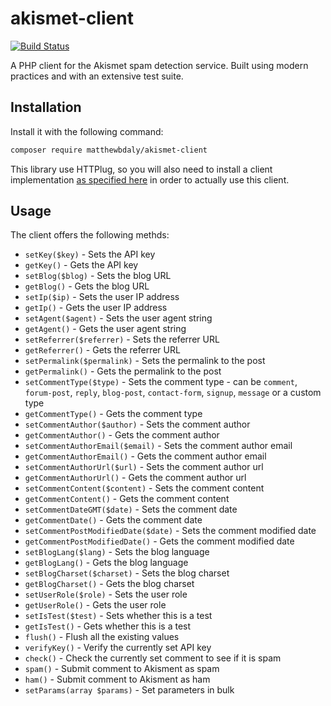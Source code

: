 # akismet-client

[![Build Status](https://travis-ci.org/matthewbdaly/akismet-client.svg?branch=master)](https://travis-ci.org/matthewbdaly/akismet-client)


A PHP client for the Akismet spam detection service. Built using modern practices and with an extensive test suite.

Installation
------------

Install it with the following command:

```bash
composer require matthewbdaly/akismet-client
```

This library use HTTPlug, so you will also need to install a client implementation [as specified here](http://docs.php-http.org/en/latest/httplug/users.html) in order to actually use this client.

Usage
-----

The client offers the following methds:

* `setKey($key)` - Sets the API key
* `getKey()` - Gets the API key
* `setBlog($blog)` - Sets the blog URL
* `getBlog()` - Gets the blog URL
* `setIp($ip)` - Sets the user IP address
* `getIp()` - Gets the user IP address
* `setAgent($agent)` - Sets the user agent string
* `getAgent()` - Gets the user agent string
* `setReferrer($referrer)` - Sets the referrer URL
* `getReferrer()` - Gets the referrer URL
* `setPermalink($permalink)` - Sets the permalink to the post
* `getPermalink()` - Gets the permalink to the post
* `setCommentType($type)` - Sets the comment type - can be `comment`, `forum-post`, `reply`, `blog-post`, `contact-form`, `signup`, `message` or a custom type
* `getCommentType()` - Gets the comment type
* `setCommentAuthor($author)` - Sets the comment author
* `getCommentAuthor()` - Gets the comment author
* `setCommentAuthorEmail($email)` - Sets the comment author email
* `getCommentAuthorEmail()` - Gets the comment author email
* `setCommentAuthorUrl($url)` - Sets the comment author url
* `getCommentAuthorUrl()` - Gets the comment author url
* `setCommentContent($content)` - Sets the comment content
* `getCommentContent()` - Gets the comment content
* `setCommentDateGMT($date)` - Sets the comment date
* `getCommentDate()` - Gets the comment date
* `setCommentPostModifiedDate($date)` - Sets the comment modified date
* `getCommentPostModifiedDate()` - Gets the comment modified date
* `setBlogLang($lang)` - Sets the blog language
* `getBlogLang()` - Gets the blog language
* `setBlogCharset($charset)` - Sets the blog charset
* `getBlogCharset()` - Gets the blog charset
* `setUserRole($role)` - Sets the user role
* `getUserRole()` - Gets the user role
* `setIsTest($test)` - Sets whether this is a test
* `getIsTest()` - Gets whether this is a test
* `flush()` - Flush all the existing values
* `verifyKey()` - Verify the currently set API key
* `check()` - Check the currently set comment to see if it is spam
* `spam()` - Submit comment to Akisment as spam
* `ham()` - Submit comment to Akisment as ham
* `setParams(array $params)` - Set parameters in bulk
